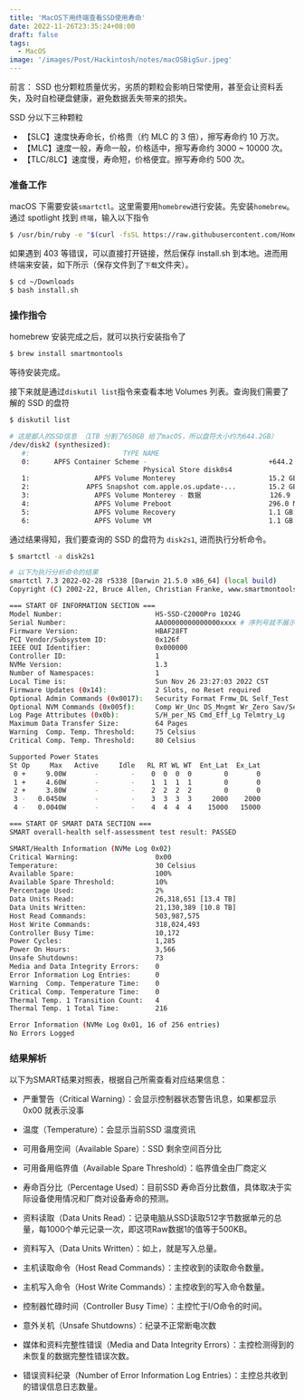 ```yaml
---
title: 'MacOS下用终端查看SSD使用寿命'
date: 2022-11-26T23:35:24+08:00
draft: false
tags:
  - MacOS
image: '/images/Post/Hackintosh/notes/macOSBigSur.jpeg'
---
```


前言： SSD 也分颗粒质量优劣，劣质的颗粒会影响日常使用，甚至会让资料丢失，及时自检硬盘健康，避免数据丢失带来的损失。

<!--more-->

SSD 分以下三种颗粒

- 【SLC】速度快寿命长，价格贵（约 MLC 的 3 倍），擦写寿命约 10 万次。
- 【MLC】速度一般，寿命一般，价格适中，擦写寿命约 3000 ~ 10000 次。
- 【TLC/8LC】速度慢，寿命短，价格便宜。擦写寿命约 500 次。

### 准备工作

macOS 下需要安装`smartctl`。这里需要用`homebrew`进行安装。先安装`homebrew`。
通过 spotlight 找到 `终端`，输入以下指令

```bash
$ /usr/bin/ruby -e "$(curl -fsSL https://raw.githubusercontent.com/Homebrew/install/master/install)"
```

如果遇到 403 等错误，可以直接打开链接，然后保存 install.sh 到本地。进而用终端来安装，如下所示（保存文件到了`下载`文件夹）。

```bash
$ cd ~/Downloads
$ bash install.sh
```

### 操作指令

homebrew 安装完成之后，就可以执行安装指令了

```bash
$ brew install smartmontools
```

等待安装完成。

接下来就是通过`diskutil list`指令来查看本地 Volumes 列表。查询我们需要了解的 SSD 的盘符

```bash
$ diskutil list

# 这是鄙人的SSD信息 （1TB 分割了650GB 给了macOS，所以盘符大小约为644.2GB）
/dev/disk2 (synthesized):
   #:                       TYPE NAME                                       SIZE       IDENTIFIER
   0:      APFS Container Scheme -                              +644.2 GB   disk2
                                 Physical Store disk0s4
   1:                APFS Volume Monterey                       15.2 GB    disk2s1
   2:              APFS Snapshot com.apple.os.update-...        15.2 GB    disk2s1s1
   3:                APFS Volume Monterey - 数据                 126.9 GB   disk2s2
   4:                APFS Volume Preboot                        296.0 MB   disk2s3
   5:                APFS Volume Recovery                       1.1 GB     disk2s4
   6:                APFS Volume VM                             1.1 GB     disk2s5
```

通过结果得知，我们要查询的 SSD 的盘符为 `disk2s1`, 进而执行分析命令。

```bash
$ smartctl -a disk2s1

# 以下为执行分析命令的结果
smartctl 7.3 2022-02-28 r5338 [Darwin 21.5.0 x86_64] (local build)
Copyright (C) 2002-22, Bruce Allen, Christian Franke, www.smartmontools.org

=== START OF INFORMATION SECTION ===
Model Number:                       HS-SSD-C2000Pro 1024G
Serial Number:                      AA00000000000000xxxx # 序列号就不展示了
Firmware Version:                   HBAF28FT
PCI Vendor/Subsystem ID:            0x126f
IEEE OUI Identifier:                0x000000
Controller ID:                      1
NVMe Version:                       1.3
Number of Namespaces:               1
Local Time is:                      Sun Nov 26 23:27:03 2022 CST
Firmware Updates (0x14):            2 Slots, no Reset required
Optional Admin Commands (0x0017):   Security Format Frmw_DL Self_Test
Optional NVM Commands (0x005f):     Comp Wr_Unc DS_Mngmt Wr_Zero Sav/Sel_Feat Timestmp
Log Page Attributes (0x0b):         S/H_per_NS Cmd_Eff_Lg Telmtry_Lg
Maximum Data Transfer Size:         64 Pages
Warning  Comp. Temp. Threshold:     75 Celsius
Critical Comp. Temp. Threshold:     80 Celsius

Supported Power States
St Op     Max   Active     Idle   RL RT WL WT  Ent_Lat  Ex_Lat
 0 +     9.00W       -        -    0  0  0  0        0       0
 1 +     4.60W       -        -    1  1  1  1        0       0
 2 +     3.80W       -        -    2  2  2  2        0       0
 3 -   0.0450W       -        -    3  3  3  3     2000    2000
 4 -   0.0040W       -        -    4  4  4  4    15000   15000

=== START OF SMART DATA SECTION ===
SMART overall-health self-assessment test result: PASSED

SMART/Health Information (NVMe Log 0x02)
Critical Warning:                   0x00
Temperature:                        30 Celsius
Available Spare:                    100%
Available Spare Threshold:          10%
Percentage Used:                    2%
Data Units Read:                    26,318,651 [13.4 TB]
Data Units Written:                 21,130,389 [10.8 TB]
Host Read Commands:                 503,987,575
Host Write Commands:                318,024,493
Controller Busy Time:               10,172
Power Cycles:                       1,285
Power On Hours:                     3,566
Unsafe Shutdowns:                   73
Media and Data Integrity Errors:    0
Error Information Log Entries:      0
Warning  Comp. Temperature Time:    0
Critical Comp. Temperature Time:    0
Thermal Temp. 1 Transition Count:   4
Thermal Temp. 1 Total Time:         216

Error Information (NVMe Log 0x01, 16 of 256 entries)
No Errors Logged

```

### 结果解析
以下为SMART结果对照表，根据自己所需查看对应结果信息：

- 严重警告（Critical Warning）：会显示控制器状态警告讯息，如果都显示0x00 就表示没事

- 温度（Temperature）：会显示当前SSD 温度资讯

- 可用备用空间（Available Spare）：SSD 剩余空间百分比

- 可用备用临界值（Available Spare Threshold）：临界值全由厂商定义

- 寿命百分比（Percentage Used）：目前SSD 寿命百分比数值，具体取决于实际设备使用情况和厂商对设备寿命的预测。

- 资料读取（Data Units Read）：记录电脑从SSD读取512字节数据单元的总量，每1000个单元记录一次，即这项Raw数据1的值等于500KB。

- 资料写入（Data Units Written）：如上，就是写入总量。

- 主机读取命令（Host Read Commands）：主控收到的读取命令数量。

- 主机写入命令（Host Write Commands）：主控收到的写入命令数量。

- 控制器忙碌时间（Controller Busy Time）：主控忙于I/O命令的时间。

- 意外关机（Unsafe Shutdowns）：纪录不正常断电次数

- 媒体和资料完整性错误（Media and Data Integrity Errors）：主控检测得到的未恢复的数据完整性错误次数。

- 错误资料纪录（Number of Error Information Log Entries）：主控总共收到的错误信息日志数量。 